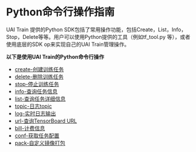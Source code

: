 

# Python命令行操作指南
UAI Train 提供的Python SDK包括了常用操作功能，包括Create，List，Info，Stop，Delete等等。用户可以使用Python提供的工具（例如tf_tool.py 等），或者使用底层的SDK op来实现自己的UAI Train管理操作。

**以下是使用UAI Train的Python命令行操作**

* [create-创建训练任务](ai/uai-train/guide/scripts/create)
* [delete-删除训练任务](ai/uai-train/guide/scripts/delete)
* [stop-停止训练任务](ai/uai-train/guide/scripts/stop)
* [info-查询任务信息](ai/uai-train/guide/scripts/info)
* [list-查询任务详细信息](ai/uai-train/guide/scripts/list)
* [topic-日志topic](ai/uai-train/guide/scripts/topic)
* [log-实时日志输出](ai/uai-train/guide/scripts/log)
* [url-查询TensorBoard URL](ai/uai-train/guide/scripts/url)
* [bill-计费信息](ai/uai-train/guide/scripts/bill)
* [conf-获取任务配置](ai/uai-train/guide/scripts/conf)
* [pack-自定义镜像打包](ai/uai-train/guide/scripts/self-pack)

